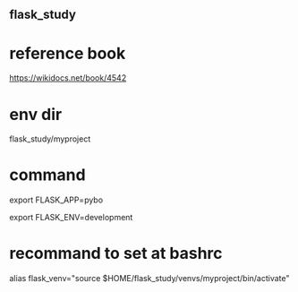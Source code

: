 ## flask_study

# reference book
https://wikidocs.net/book/4542

# env dir
flask_study/myproject

# command
export FLASK_APP=pybo

export FLASK_ENV=development

# recommand to set at bashrc
alias flask_venv="source $HOME/flask_study/venvs/myproject/bin/activate"
